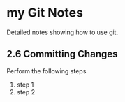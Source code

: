 # my Git Notes
Detailed notes showing how to use git.

## 2.6 Committing Changes
Perform the following steps

1. step 1
2. step 2